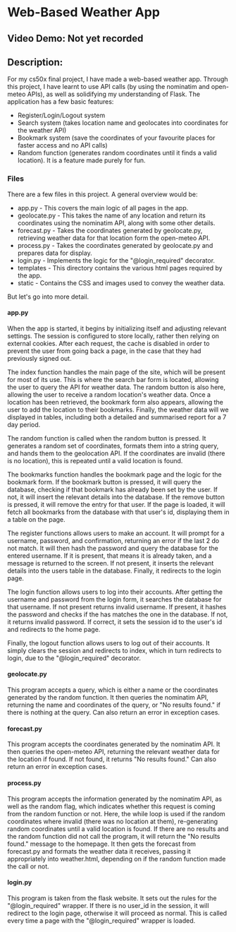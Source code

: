 # Web-Based Weather App
## Video Demo: Not yet recorded
## Description: 
For my cs50x final project, I have made a web-based weather app. Through this project, I have learnt to use API calls (by using the nominatim and open-meteo APIs), as well as solidifying my understanding of Flask. The application has a few basic features:

* Register/Login/Logout system
* Search system (takes location name and geolocates into coordinates for the weather API)
* Bookmark system (save the coordinates of your favourite places for faster access and no API calls)
* Random function (generates random coordinates until it finds a valid location). It is a feature made purely for fun.

### Files
There are a few files in this project. A general overview would be:

* app.py - This covers the main logic of all pages in the app.
* geolocate.py - This takes the name of any location and return its coordinates using the nominatim API, along with some other details.
* forecast.py - Takes the coordinates generated by geolocate.py, retrieving weather data for that location form the open-meteo API. 
* process.py - Takes the coordinates generated by geolocate.py and prepares data for display.
* login.py - Implements the logic for the "@login_required" decorator.
* templates - This directory contains the various html pages required by the app.
* static - Contains the CSS and images used to convey the weather data.

But let's go into more detail.

#### app.py

When the app is started, it begins by initializing itself and adjusting relevant settings. The session is configured to store locally, rather then relying on external cookies. After each request, the cache is disabled in order to prevent the user from going back a page, in the case that they had previously signed out. 

The index function handles the main page of the site, which will be present for most of its use. This is where the search bar form is located, allowing the user to query the API for weather data. The random button is also here, allowing the user to receive a random location's weather data. Once a location has been retrieved, the bookmark form also appears, allowing the user to add the location to their bookmarks. Finally, the weather data will we displayed in tables, including both a detailed and summarised report for a 7 day period.

The random function is called when the random button is pressed. It generates a random set of coordinates, formats them into a string query, and hands them to the geolocation API. If the coordinates are invalid (there is no location), this is repeated until a valid location is found.

The bookmarks function handles the bookmark page and the logic for the bookmark form. If the bookmark button is pressed, it will query the database, checking if that bookmark has already been set by the user. If not, it will insert the relevant details into the database. If the remove button is pressed, it will remove the entry for that user. If the page is loaded, it will fetch all bookmarks from the database with that user's id, displaying them in a table on the page.

The register functions allows users to make an account. It will prompt for a username, password, and confirmation, returning an error if the last 2 do not match. It will then hash the password and query the database for the entered username. If it is present, that means it is already taken, and a message is returned to the screen. If not present, it inserts the relevant details into the users table in the database. Finally, it redirects to the login page.

The login function allows users to log into their accounts. After getting the username and password from the login form, it searches the database for that username. If not present returns invalid username. If present, it hashes the password and checks if the has matches the one in the database. If not, it returns invalid password. If correct, it sets the session id to the user's id and redirects to the home page.

Finally, the logout function allows users to log out of their accounts. It simply clears the session and redirects to index, which in turn redirects to login, due to the "@login_required" decorator.

#### geolocate.py

This program accepts a query, which is either a name or the coordinates generated by the random function. It then queries the nominatim API, returning the name and coordinates of the query, or "No results found." if there is nothing at the query. Can also return an error in exception cases.

#### forecast.py

This program accepts the coordinates generated by the nominatim API. It then queries the open-meteo API, returning the relevant weather data for the location if found. If not found, it returns "No results found." Can also return an error in exception cases.

#### process.py

This program accepts the information generated by the nominatim API, as well as the random flag, which indicates whether this request is coming from the random function or not. Here, the while loop is used if the random coordinates where invalid (there was no location at them), re-generating random coordinates until a valid location is found. If there are no results and the random function did not call the program, it will return the "No results found." message to the homepage. It then gets the forecast from forecast.py and formats the weather data it receives, passing it appropriately into weather.html, depending on if the random function made the call or not.

#### login.py

This program is taken from the flask website. It sets out the rules for the "@login_required" wrapper. If there is no user_id in the session, it will redirect to the login page, otherwise it will proceed as normal. This is called every time a page with the "@login_required" wrapper is loaded.